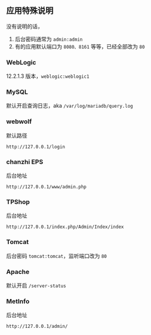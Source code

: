 ## 应用特殊说明

没有说明的话，

1. 后台密码通常为 `admin:admin`
2. 有的应用默认端口为 `8080、8161` 等等，已经全部改为 `80`

### WebLogic 

12.2.1.3 版本，`weblogic:weblogic1`

### MySQL

默认开启查询日志，aka `/var/log/mariadb/query.log`

### webwolf

默认路径

```
http://127.0.0.1/login
```

### chanzhi EPS

后台地址

```
http://127.0.0.1/www/admin.php
```

### TPShop

后台地址

```
http://127.0.0.1/index.php/Admin/Index/index
```

### Tomcat

后台密码 `tomcat:tomcat`，监听端口改为 `80`

### Apache

默认开启 `/server-status`

### MetInfo

后台地址

```
http://127.0.0.1/admin/
```

